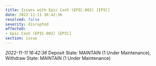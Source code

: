 ```yaml
---
title: Issues with Epic Cash (EPIC-002) [EPIC]
date: 2022-11-11 16:42:36
resolved: false
severity: disrupted
affected:
- Epic Cash (EPIC-002) [EPIC]
section: issue
---
```


*2022-11-11 16:42:36* Deposit State: MAINTAIN (1 Under Maintenance), Withdraw State: MAINTAIN (1 Under Maintenance)